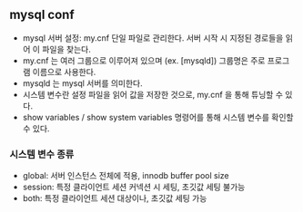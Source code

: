 ## mysql conf
- mysql 서버 설정: my.cnf 단일 파일로 관리한다. 서버 시작 시 지정된 경로들을 읽어 이 파일을 찾는다.
- my.cnf 는 여러 그룹으로 이루어져 있으며 (ex. [mysqld]) 그룹명은 주로 프로그램 이름으로 사용한다.
- mysqld 는 mysql 서버를 의미한다.
- 시스템 변수란 설정 파일을 읽어 값을 저장한 것으로, my.cnf 을 통해 튜닝할 수 있다.
- show variables / show system variables 명령어를 통해 시스템 변수를 확인할 수 있다.

### 시스템 변수 종류
- global: 서버 인스턴스 전체에 적용, innodb buffer pool size
- session: 특정 클라이언트 세션 커넥션 시 세팅, 초깃값 세팅 불가능
- both: 특정 클라이언트 세션 대상이나, 초깃값 세팅 가능
